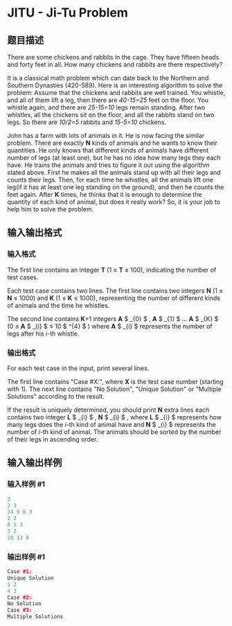 # JITU - Ji-Tu Problem

## 题目描述

There are some chickens and rabbits in the cage. They have fifteen heads and forty feet in all. How many chickens and rabbits are there respectively?

It is a classical math problem which can date back to the Northern and Southern Dynasties (420-589). Here is an interesting algorithm to solve the problem: Assume that the chickens and rabbits are well trained. You whistle, and all of them lift a leg, then there are _40-15=25_ feet on the floor. You whistle again, and there are _25-15=10_ legs remain standing. After two whistles, all the chickens sit on the floor, and all the rabbits stand on two legs. So there are _10/2=5_ rabbits and _15-5=10_ chickens.

John has a farm with lots of animals in it. He is now facing the similar problem. There are exactly **N** kinds of animals and he wants to know their quantities. He only knows that different kinds of animals have different number of legs (at least one), but he has no idea how many legs they each have. He trains the animals and tries to figure it out using the algorithm stated above. First he makes all the animals stand up with all their legs and counts their legs. Then, for each time he whistles, all the animals lift one leg(if it has at least one leg standing on the ground), and then he counts the feet again. After **K** times, he thinks that it is enough to determine the quantity of each kind of animal, but does it really work? So, it is your job to help him to solve the problem.

## 输入输出格式

### 输入格式

The first line contains an integer **T** (1 ≤ **T** ≤ 100), indicating the number of test cases.

Each test case contains two lines. The first line contains two integers **N** (1 ≤ **N** ≤ 1000) and **K** (1 ≤ **K** ≤ 1000), representing the number of different kinds of animals and the time he whistles.

The second line contains **K**+1 integers **A** $ _{0} $ , **A** $ _{1} $ ... **A** $ _{K} $ (0 ≤ **A** $ _{i} $ ≤ 10 $ ^{4} $ ) where **A** $ _{i} $ represents the number of legs after his _i_-th whistle.

### 输出格式

For each test case in the input, print several lines.

The first line contains "Case #X:", where **X** is the test case number (starting with 1). The next line contains "No Solution", "Unique Solution" or "Multiple Solutions" according to the result.

If the result is uniquely determined, you should print **N** extra lines each contains two integer **L** $ _{i} $ , **N** $ _{i} $ , where **L** $ _{i} $ represents how many legs does the _i_-th kind of animal have and **N** $ _{i} $ represents the number of _i_-th kind of animal. The animals should be sorted by the number of their legs in ascending order.

## 输入输出样例

### 输入样例 #1

```cpp
3
2 3
14 9 6 3
2 2
8 5 3
3 2
20 13 8
```


### 输出样例 #1

```cpp
Case #1:
Unique Solution
1 2
4 3
Case #2:
No Solution
Case #3:
Multiple Solutions
```


